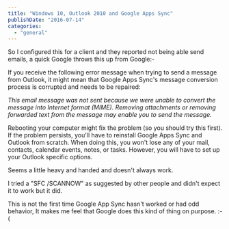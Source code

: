 ```yaml
---
title: "Windows 10, Outlook 2010 and Google Apps Sync"
publishDate: "2016-07-14"
categories: 
  - "general"
---
```


So I configured this for a client and they reported not being able send emails, a quick Google throws this up from Google:-

If you receive the following error message when trying to send a message from Outlook, it might mean that Google Apps Sync's message conversion process is corrupted and needs to be repaired:

_This email message was not sent because we were unable to convert the message into Internet format (MIME). Removing attachments or removing forwarded text from the message may enable you to send the message._

Rebooting your computer might fix the problem (so you should try this first). If the problem persists, you'll have to reinstall Google Apps Sync and Outlook from scratch. When doing this, you won't lose any of your mail, contacts, calendar events, notes, or tasks. However, you will have to set up your Outlook specific options.

Seems a little heavy and handed and doesn't always work.

I tried a "SFC /SCANNOW" as suggested by other people and didn't expect it to work but it did.

This is not the first time Google App Sync hasn't worked or had odd behavior, It makes me feel that Google does this kind of thing on purpose. :-(
